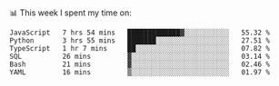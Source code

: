 📊 This week I spent my time on:
<!--START_SECTION:waka-->

```text
JavaScript   7 hrs 54 mins   █████████████▓░░░░░░░░░░░   55.32 %
Python       3 hrs 55 mins   ███████░░░░░░░░░░░░░░░░░░   27.51 %
TypeScript   1 hr 7 mins     ██░░░░░░░░░░░░░░░░░░░░░░░   07.82 %
SQL          26 mins         ▓░░░░░░░░░░░░░░░░░░░░░░░░   03.14 %
Bash         21 mins         ▓░░░░░░░░░░░░░░░░░░░░░░░░   02.46 %
YAML         16 mins         ▒░░░░░░░░░░░░░░░░░░░░░░░░   01.97 %
```

<!--END_SECTION:waka-->

